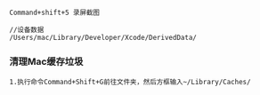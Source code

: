 ```
Command+shift+5 录屏截图

//设备数据
/Users/mac/Library/Developer/Xcode/DerivedData/

```

### 清理Mac缓存垃圾

```
1.执行命令Command+Shift+G前往文件夹，然后方框输入~/Library/Caches/
```

